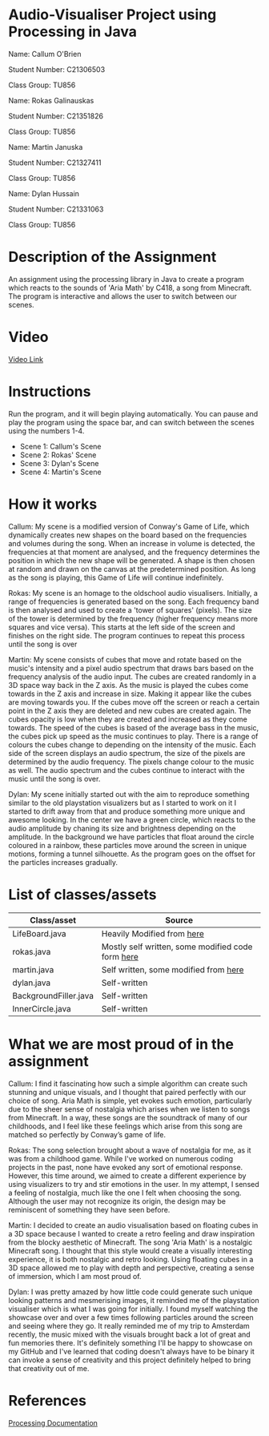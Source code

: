 # Audio-Visualiser Project using Processing in Java

Name: Callum O'Brien

Student Number: C21306503

Class Group: TU856

Name: Rokas Galinauskas

Student Number: C21351826

Class Group: TU856

Name: Martin Januska

Student Number: C21327411

Class Group: TU856

Name: Dylan Hussain

Student Number: C21331063

Class Group: TU856

# Description of the Assignment
An assignment using the processing library in Java to create a program which reacts to the sounds of 'Aria Math' by C418, a song from Minecraft.
The program is interactive and allows the user to switch between our scenes.

# Video
[Video Link](https://youtu.be/fv6ju50QUhY)

# Instructions
Run the program, and it will begin playing automatically. You can pause and play the program using the space bar, and can switch between the scenes using the numbers 1-4.
- Scene 1: Callum's Scene
- Scene 2: Rokas' Scene
- Scene 3: Dylan's Scene
- Scene 4: Martin's Scene

# How it works

Callum: My scene is a modified version of Conway's Game of Life, which dynamically creates new shapes on the board based on the frequencies and volumes during the song.
When an increase in volume is detected, the frequencies at that moment are analysed, and the frequency determines the position in which the new shape will be generated. 
A shape is then chosen at random and drawn on the canvas at the predetermined position. As long as the song is playing, this Game of Life will continue indefinitely.

Rokas: My scene is an homage to the oldschool audio visualisers. Initially, a range of frequencies is generated based on the song. Each frequency band is then analysed and used to create a 'tower of squares' (pixels). The size of the tower is determined by the frequency (higher frequency means more squares and vice versa). This starts at the left side of the screen and finishes on the right side. The program continues to repeat this process until the song is over

Martin: My scene consists of cubes that move and rotate based on the music's intensity and a pixel audio spectrum that draws bars based on the frequency analysis of the audio input. 
The cubes are created randomly in a 3D space way back in the Z axis. As the music is played the cubes come towards in the Z axis and increase in size. Making it appear like the cubes are moving towards you. 
If the cubes move off the screen or reach a certain point in the Z axis they are deleted and new cubes are created again. The cubes opacity is low when they are created and increased as they come towards. 
The speed of the cubes is based of the average bass in the music, the cubes pick up speed as the music continues to play. There is a range of colours the cubes change to depending on the intensity of the music. 
Each side of the screen displays an audio spectrum, the size of the pixels are determined by the audio frequency. The pixels change colour to the music as well. The audio spectrum and the cubes continue to interact with the music until the song is over.

Dylan: My scene initially started out with the aim to reproduce something similar to the old playstation visualizers but as I started to work on it I started to drift away from that and produce something more unique and awesome looking. In the center we have a green circle, which reacts to the audio amplitude by chaning its size and brightness depending on the amplitude. In the background we have particles that float around the circle coloured in a rainbow, these particles move around the screen in unique motions, forming a tunnel silhouette. As the program goes on the offset for the particles increases gradually.

# List of classes/assets 
| Class/asset | Source |
|-----------|-----------|
| LifeBoard.java | Heavily Modified from [here](https://github.com/skooter500/OOP-2023/tree/game_of_life_fixed) |
| rokas.java | Mostly self written, some modified code form [here](https://github.com/skooter500/OOP-2023/tree/audio1) |
| martin.java | Self written, some modified from [here](https://github.com/skooter500/OOP-2023/tree/audio1)|
| dylan.java | Self-written |
| BackgroundFiller.java | Self-written |
| InnerCircle.java | Self-written |

# What we are most proud of in the assignment

Callum: I find it fascinating how such a simple algorithm can create such stunning and unique visuals, and I thought that paired perfectly with our choice of song. Aria Math is simple, yet evokes such emotion, particularly due to the sheer sense of nostalgia which arises when we listen to songs from Minecraft. In a way, these songs are the soundtrack of many of our childhoods, and I feel like these feelings which arise from this song are matched so perfectly by Conway’s game of life.

Rokas: The song selection brought about a wave of nostalgia for me, as it was from a childhood game. While I've worked on numerous coding projects in the past, none have evoked any sort of emotional response. However, this time around, we aimed to create a different experience by using visualizers to try and stir emotions in the user. In my attempt, I sensed a feeling of nostalgia, much like the one I felt when choosing the song. Although the user may not recognize its origin, the design may be reminiscent of something they have seen before.

Martin: I decided to create an audio visualisation based on floating cubes in a 3D space because I wanted to create a retro feeling and draw inspiration from the blocky aesthetic of Minecraft. The song 'Aria Math' is a nostalgic Minecraft song. I thought that this style would create a visually interesting experience, it is both nostalgic and retro looking. Using floating cubes in a 3D space allowed me to play with depth and perspective, creating a sense of immersion, which I am most proud of.

Dylan: I was pretty amazed by how little code could generate such unique looking patterns and mesmerising images, it reminded me of the playstation visualiser which is what I was going for initially. I found myself watching the showcase over and over a few times following particles around the screen and seeing where they go. It really reminded me of my trip to Amsterdam recently, the music mixed with the visuals brought back a lot of great and fun memories there. It's definitely something I'll be happy to showcase on my GitHub and I've learned that coding doesn't always have to be binary it can invoke a sense of creativity and this project definitely helped to bring that creativity out of me.

# References
[Processing Documentation](https://processing.org/reference/)